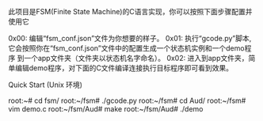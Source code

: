 此项目是FSM(Finite State Machine)的C语言实现，你可以按照下面步骤配置并使用它

0x00:
    编辑“fsm_conf.json”文件为你想要的样子。
0x01:
    执行“gcode.py”脚本,它会按照你在“fsm_conf.json”文件中的配置生成一个状态机实例和一个demo程序
    到一个app文件夹（文件夹以状态机名字命名）。
0x02:
    进入到app文件夹，简单编辑demo程序，对下面的C文件编译连接执行目标程序即可看到效果。
    

Quick Start (Unix 环境)

root:~# cd fsm/
root:~/fsm# ./gcode.py 
root:~/fsm# cd Aud/
root:~/fsm# vim demo.c
root:~/fsm/Aud# make 
root:~/fsm/Aud# ./demo 
